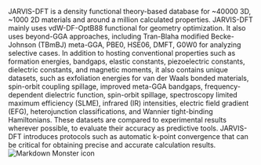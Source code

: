 JARVIS-DFT is a density functional theory-based database for ~40000 3D, ~1000 2D materials and around a million calculated properties. JARVIS-DFT mainly uses vdW-DF-OptB88 functional for geometry optimization. It also uses beyond-GGA approaches, including Tran-Blaha modified Becke-Johnson (TBmBJ) meta-GGA, PBE0, HSE06, DMFT, G0W0 for analyzing selective cases. In addition to hosting conventional properties such as formation energies, bandgaps, elastic constants, piezoelectric constants, dielectric constants, and magnetic moments, it also contains unique datasets, such as exfoliation energies for van der Waals bonded materials, spin-orbit coupling spillage, improved meta-GGA bandgaps, frequency-dependent dielectric function, spin-orbit spillage, spectroscopy limited maximum efficiency (SLME), infrared (IR) intensities, electric field gradient (EFG), heterojunction classifications, and Wannier tight-binding Hamiltonians. These datasets are compared to experimental results wherever possible, to evaluate their accuracy as predictive tools. JARVIS-DFT introduces protocols such as automatic k-point convergence that can be critical for obtaining precise and accurate calculation results.
<img src="../images/jdft_overview.png" alt="Markdown Monster icon" style="float: left; margin-right: 10px;" />
